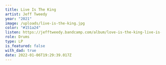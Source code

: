 ```yaml
---
title: Live Is The King
artist: Jeff Tweedy
year: "2021"
image: /uploads/live-is-the-king.jpg
color: "#151a24"
listen: https://jefftweedy.bandcamp.com/album/love-is-the-king-live-is-the-king
role: Drums
type: LP
is_featured: false
with_dad: true
date: 2022-01-06T19:29:39.017Z
---
```

